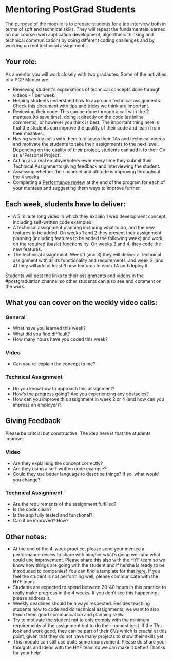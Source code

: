# Mentoring PostGrad Students

The purpose of the module is to prepare students for a job interview both in terms of soft and technical skills. They will repeat the fundamentals learned on our course (web application development, algorithmic thinking and technical communication) by doing different coding challenges and by working on real technical assignments.

## Your role:
As a mentor you will work closely with two gradautes. Some of the activities of a PGP Mentor are:

- Reviewing student's explanations of technical concepts done through videos - 1 per week. 
- Helping students understand how to approach technical assignments. Check [this document](https://github.com/riccardobevilacqua/technical-assignment-tips) with tips and tricks we think are important.
- Reviewing their code. This can be done through a call with the 2 mentees (to save time), doing it directly on the code (as inline comments), or however you think is best. The important thing here is that the students can improve the quality of their code and learn from their mistakes.
- Having weekly calls with them to discuss their TAs and technical videos and motivate the students to take their assignments to the next level. Depending on the quality of their project, students can add it to their CV as a 'Personal Project'.
- Acting as a real employer/interviewer every time they submit their Technical Assignments giving feedback and interviewing the student.
- Assessing whether their mindset and attitude is improving throughout the 4 weeks
- Completing a [Performance review](../performance-review-template.md) at the end of the program for each of your mentees and suggesting them ways to improve further.

## Each week, students have to deliver:

- A 5 minute long video in which they explain 1 web development concept, including self-written code examples.
- A technical assignment planning including what to do, and the new features to be added. On weeks 1 and 2 they present their assignment planning (including features to be added the following week) and work on the required (basic) functionality. On weeks 3 and 4, they code the new features.
- The technical assignment: Week 1 (and 3) they will deliver a Technical assignment with all its functionality and requirements, and week 2 (and 4) they will add at least 3 new features to each TA and deploy it.

Students will post the links to their assignments and videos in the #postgraduation channel so other students can also see and comment on the work.

## What you can cover on the weekly video calls:
	
### General
- What have you learned this week?
- What did you find difficult?
- How many hours have you coded this week?

### Video
- Can you re-explain the concept to me?

### Technical Assignment
- Do you know how to approach this assignment?
- How’s the progress going? Are you experiencing any obstacles?
- How can you improve this assignment in week 2 or 4 (and how can you impress an employer)?

## Giving Feedback
Please be critcial but constructive. The idea here is that the students improve.

### Video
- Are they explaining the concept correctly?
- Are they using a self-written code example?
- Could they use better language to describe things? If so, what would you change?

### Technical Assignment
- Are the requirements of the assignment fulfilled?
- Is the code clean?
- Is the app fully tested and functional?
- Can it be improved? How?

## Other notes:
- At the end of the 4-week practice, please send your mentee a performance review to share with him/her what’s going well and what could use improvement. Please share this also with the HYF team so we know how things are going with the student and if he/she is ready to be introduced to companies! You can find a template for that [here](../performance-review-template.md). If you feel the student is not performing well, please communicate with the HYF team.
- Students are expected to spend between 20-40 hours in this practice to really make progress in the 4 weeks. If you don’t see this happening, please address it.
- Weekly deadlines should be always respected. Besides teaching students how to code and do technical assignments, we want to also teach them good communication and planning skills.
- Try to motivate the student not to only comply with the minimum requirements of the assignment but to do their upmost best. If the TAs look and work good, they can be part of their CVs which is crucial at this point, given that they do not have many projects to show their skills yet.
- This module can still use quite some improvement. Please do share your thoughts and ideas with the HYF team so we can make it better! Thanks for your help!
